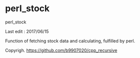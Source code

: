# perl_stock
perl_stock

Last edit : 2017/06/15

Function of fetching stock data and calculating, fulfilled by perl.

Copyrigh. https://github.com/b9907020/cpp_recursive

